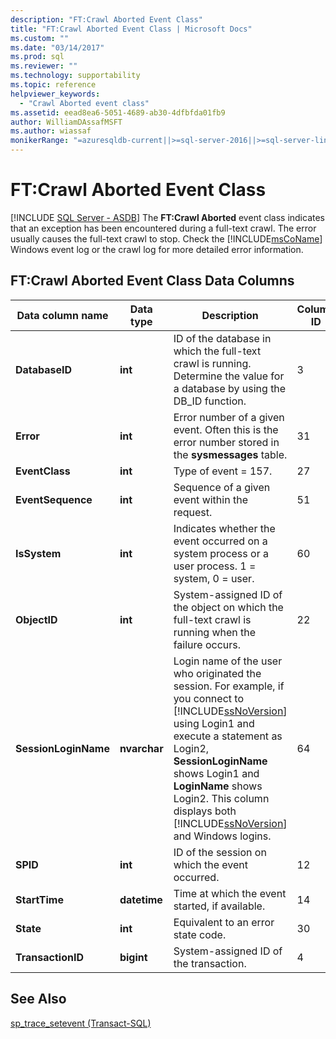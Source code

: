 ```yaml
---
description: "FT:Crawl Aborted Event Class"
title: "FT:Crawl Aborted Event Class | Microsoft Docs"
ms.custom: ""
ms.date: "03/14/2017"
ms.prod: sql
ms.reviewer: ""
ms.technology: supportability
ms.topic: reference
helpviewer_keywords: 
  - "Crawl Aborted event class"
ms.assetid: eead8ea6-5051-4689-ab30-4dfbfda01fb9
author: WilliamDAssafMSFT
ms.author: wiassaf
monikerRange: "=azuresqldb-current||>=sql-server-2016||>=sql-server-linux-2017||=azuresqldb-mi-current"
---
```

# FT:Crawl Aborted Event Class
[!INCLUDE [SQL Server - ASDB](../../includes/applies-to-version/sql-asdb.md)]
  The **FT:Crawl Aborted** event class indicates that an exception has been encountered during a full-text crawl. The error usually causes the full-text crawl to stop. Check the [!INCLUDE[msCoName](../../includes/msconame-md.md)] Windows event log or the crawl log for more detailed error information.  
  
## FT:Crawl Aborted Event Class Data Columns  
  
|Data column name|Data type|Description|Column ID|Filterable|  
|----------------------|---------------|-----------------|---------------|----------------|  
|**DatabaseID**|**int**|ID of the database in which the full-text crawl is running. Determine the value for a database by using the DB_ID function.|3|Yes|  
|**Error**|**int**|Error number of a given event. Often this is the error number stored in the **sysmessages** table.|31|Yes|  
|**EventClass**|**int**|Type of event = 157.|27|No|  
|**EventSequence**|**int**|Sequence of a given event within the request.|51|No|  
|**IsSystem**|**int**|Indicates whether the event occurred on a system process or a user process. 1 = system, 0 = user.|60|Yes|  
|**ObjectID**|**int**|System-assigned ID of the object on which the full-text crawl is running when the failure occurs.|22|Yes|  
|**SessionLoginName**|**nvarchar**|Login name of the user who originated the session. For example, if you connect to [!INCLUDE[ssNoVersion](../../includes/ssnoversion-md.md)] using Login1 and execute a statement as Login2, **SessionLoginName** shows Login1 and **LoginName** shows Login2. This column displays both [!INCLUDE[ssNoVersion](../../includes/ssnoversion-md.md)] and Windows logins.|64|Yes|  
|**SPID**|**int**|ID of the session on which the event occurred.|12|Yes|  
|**StartTime**|**datetime**|Time at which the event started, if available.|14|Yes|  
|**State**|**int**|Equivalent to an error state code.|30|Yes|  
|**TransactionID**|**bigint**|System-assigned ID of the transaction.|4|Yes|  
  
## See Also  
 [sp_trace_setevent &#40;Transact-SQL&#41;](../../relational-databases/system-stored-procedures/sp-trace-setevent-transact-sql.md)  
  
  
